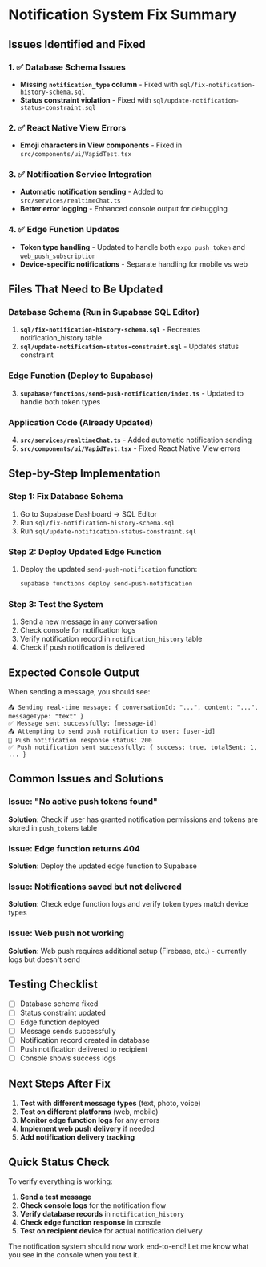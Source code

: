 # Notification System Fix Summary

## Issues Identified and Fixed

### 1. ✅ Database Schema Issues
- **Missing `notification_type` column** - Fixed with `sql/fix-notification-history-schema.sql`
- **Status constraint violation** - Fixed with `sql/update-notification-status-constraint.sql`

### 2. ✅ React Native View Errors
- **Emoji characters in View components** - Fixed in `src/components/ui/VapidTest.tsx`

### 3. ✅ Notification Service Integration
- **Automatic notification sending** - Added to `src/services/realtimeChat.ts`
- **Better error logging** - Enhanced console output for debugging

### 4. ✅ Edge Function Updates
- **Token type handling** - Updated to handle both `expo_push_token` and `web_push_subscription`
- **Device-specific notifications** - Separate handling for mobile vs web

## Files That Need to Be Updated

### Database Schema (Run in Supabase SQL Editor)
1. **`sql/fix-notification-history-schema.sql`** - Recreates notification_history table
2. **`sql/update-notification-status-constraint.sql`** - Updates status constraint

### Edge Function (Deploy to Supabase)
3. **`supabase/functions/send-push-notification/index.ts`** - Updated to handle both token types

### Application Code (Already Updated)
4. **`src/services/realtimeChat.ts`** - Added automatic notification sending
5. **`src/components/ui/VapidTest.tsx`** - Fixed React Native View errors

## Step-by-Step Implementation

### Step 1: Fix Database Schema
1. Go to Supabase Dashboard → SQL Editor
2. Run `sql/fix-notification-history-schema.sql`
3. Run `sql/update-notification-status-constraint.sql`

### Step 2: Deploy Updated Edge Function
1. Deploy the updated `send-push-notification` function:
   ```bash
   supabase functions deploy send-push-notification
   ```

### Step 3: Test the System
1. Send a new message in any conversation
2. Check console for notification logs
3. Verify notification record in `notification_history` table
4. Check if push notification is delivered

## Expected Console Output

When sending a message, you should see:

```
📤 Sending real-time message: { conversationId: "...", content: "...", messageType: "text" }
✅ Message sent successfully: [message-id]
📤 Attempting to send push notification to user: [user-id]
📡 Push notification response status: 200
✅ Push notification sent successfully: { success: true, totalSent: 1, ... }
```

## Common Issues and Solutions

### Issue: "No active push tokens found"
**Solution**: Check if user has granted notification permissions and tokens are stored in `push_tokens` table

### Issue: Edge function returns 404
**Solution**: Deploy the updated edge function to Supabase

### Issue: Notifications saved but not delivered
**Solution**: Check edge function logs and verify token types match device types

### Issue: Web push not working
**Solution**: Web push requires additional setup (Firebase, etc.) - currently logs but doesn't send

## Testing Checklist

- [ ] Database schema fixed
- [ ] Status constraint updated
- [ ] Edge function deployed
- [ ] Message sends successfully
- [ ] Notification record created in database
- [ ] Push notification delivered to recipient
- [ ] Console shows success logs

## Next Steps After Fix

1. **Test with different message types** (text, photo, voice)
2. **Test on different platforms** (web, mobile)
3. **Monitor edge function logs** for any errors
4. **Implement web push delivery** if needed
5. **Add notification delivery tracking**

## Quick Status Check

To verify everything is working:

1. **Send a test message**
2. **Check console logs** for the notification flow
3. **Verify database records** in `notification_history`
4. **Check edge function response** in console
5. **Test on recipient device** for actual notification delivery

The notification system should now work end-to-end! Let me know what you see in the console when you test it.

